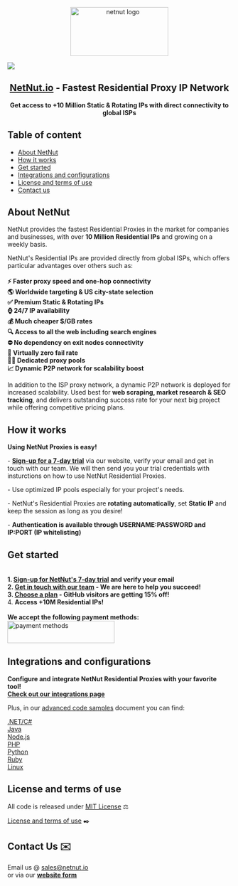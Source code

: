 <p align="center">
    <a href="https://netnut.io/"><img src="https://netnut.io/wp-content/uploads/2020/03/netnut-new.png" alt="netnut logo" width="220" height="110"></a>
  </a>
</p>

[<img src="https://netnut.io/wp-content/uploads/2020/11/README-IMAGE.png">](https://netnut.io/github-promotion-residential-proxy)

<h2 align="center">
<a href="https://netnut.io/github-promotion-residential-proxy">NetNut.io</a> - Fastest Residential Proxy IP Network
</h2>

<p align="center">
<strong>Get access to +10 Million Static & Rotating IPs with direct connectivity to global ISPs</strong>
</p>

## Table of content

- [About NetNut](#about-netnut)
- [How it works](#how-it-works)
- [Get started](#get-started)
- [Integrations and configurations](#integrations-and-configurations)
- [License and terms of use](#license-and-terms-of-use)
- [Contact us](#contact-us)
 
## About NetNut

NetNut provides the fastest Residential Proxies in the market for companies and businesses, with over <strong>10 Million Residential IPs</strong> and growing on a weekly basis.<br>

NetNut's Residential IPs are provided directly from global ISPs, which offers particular advantages over others such as:
<br>
<br><strong>⚡ Faster proxy speed and one-hop connectivity
<br>🌎 Worldwide targeting & US city-state selection
<br>✅ Premium Static & Rotating IPs
<br>⌚ 24/7 IP availability
<br>💰 Much cheaper $/GB rates
<br>🔍 Access to all the web including search engines
<br>⛔ No dependency on exit nodes connectivity
<br>💯 Virtually zero fail rate
<br>💪🏻 Dedicated proxy pools
<br>📈 Dynamic P2P network for scalability boost
</strong>
<p></p>
In addition to the ISP proxy network, a dynamic P2P network is deployed for increased scalability. Used best for <strong>web scraping, market research & SEO tracking</strong>, and delivers outstanding success rate for your next big project while offering competitive pricing plans. 
<p></p>

## How it works

<strong>Using NetNut Proxies is easy!</strong>
<p></p>
- <strong><a href="https://netnut.io/github-promotion-residential-proxy">Sign-up for a 7-day trial</a></strong> via our website, verify your email and get in touch with our team. We will then send you your trial credentials with insturctions on how to use NetNut Residential Proxies.
<p></p>
- Use optimized IP pools especially for your project's needs.
<p></p>
- NetNut's Residential Proxies are <strong>rotating automatically</strong>, set <strong>Static IP</strong> and keep the session as long as you desire!
<p></p>
- <strong>Authentication is available through USERNAME:PASSWORD and IP:PORT (IP whitelisting)</strong>
   
## Get started
<br> <strong>1. [Sign-up for NetNut's 7-day trial](https://netnut.io/github-promotion-residential-proxy) and verify your email
<br> 2. <a href="mailto:sales@netnut.io">Get in touch with our team</a> - We are here to help you succeed!
<br> 3. [Choose a plan](https://netnut.io/github-promotion-residential-proxy/#residential-proxy-pricing) - GitHub visitors are getting 15% off!</strong>
<br> 4. <strong>Access +10M Residential IPs!</strong>
<br><br><strong>We accept the following payment methods:</strong>
<br><a href="https://netnut.io/github-promotion-residential-proxy/#residential-proxy-pricing"><img src="https://netnut.io/wp-content/uploads/2020/11/payment_logos.png" alt="payment methods" width="241" height="50"></a>

## Integrations and configurations

<strong>Configure and integrate NetNut Residential Proxies with your favorite tool! <br>[Check out our integrations page](https://netnut.io/integrations)</strong><br>
<p>Plus, in our <a href="https://l.netnut.io/code-examples">advanced code samples</a> document you can find:</p>
<a href="https://l.netnut.io/code-examples">.NET/C#<br>
Java<br>
Node.js<br>
PHP<br>
Python<br>
Ruby<br>
Linux <br>
</a>

## License and terms of use

All code is released under [MIT License](https://github.com/NetNut-Proxy-Network/Advanced-Code-Samples/blob/master/LICENSE) ⚖️

<a href="https://netnut.io/license/">License and terms of use</a> ✒️

## Contact Us ✉️
Email us @ sales@netnut.io<br>
or via our <a href="https://netnut.io/github-promotion-residential-proxy/#contact"><strong>website form</a></strong>
